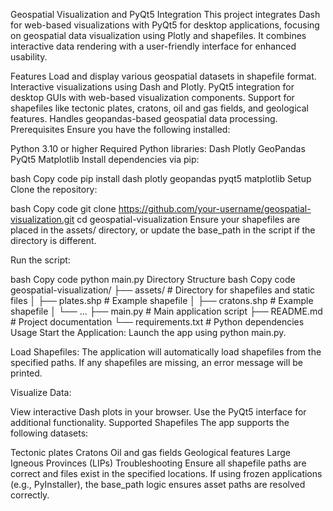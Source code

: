 Geospatial Visualization and PyQt5 Integration
This project integrates Dash for web-based visualizations with PyQt5 for desktop applications, focusing on geospatial data visualization using Plotly and shapefiles. It combines interactive data rendering with a user-friendly interface for enhanced usability.

Features
Load and display various geospatial datasets in shapefile format.
Interactive visualizations using Dash and Plotly.
PyQt5 integration for desktop GUIs with web-based visualization components.
Support for shapefiles like tectonic plates, cratons, oil and gas fields, and geological features.
Handles geopandas-based geospatial data processing.
Prerequisites
Ensure you have the following installed:

Python 3.10 or higher
Required Python libraries:
Dash
Plotly
GeoPandas
PyQt5
Matplotlib
Install dependencies via pip:

bash
Copy code
pip install dash plotly geopandas pyqt5 matplotlib
Setup
Clone the repository:

bash
Copy code
git clone https://github.com/your-username/geospatial-visualization.git
cd geospatial-visualization
Ensure your shapefiles are placed in the assets/ directory, or update the base_path in the script if the directory is different.

Run the script:

bash
Copy code
python main.py
Directory Structure
bash
Copy code
geospatial-visualization/
├── assets/                # Directory for shapefiles and static files
│   ├── plates.shp         # Example shapefile
│   ├── cratons.shp        # Example shapefile
│   └── ...
├── main.py                # Main application script
├── README.md              # Project documentation
└── requirements.txt       # Python dependencies
Usage
Start the Application: Launch the app using python main.py.

Load Shapefiles: The application will automatically load shapefiles from the specified paths. If any shapefiles are missing, an error message will be printed.

Visualize Data:

View interactive Dash plots in your browser.
Use the PyQt5 interface for additional functionality.
Supported Shapefiles
The app supports the following datasets:

Tectonic plates
Cratons
Oil and gas fields
Geological features
Large Igneous Provinces (LIPs)
Troubleshooting
Ensure all shapefile paths are correct and files exist in the specified locations.
If using frozen applications (e.g., PyInstaller), the base_path logic ensures asset paths are resolved correctly.
